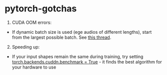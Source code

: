 # pytorch-gotchas

1. CUDA OOM errors:
  - If dynamic batch size is used (ege audios of different lengths), start from the largest possible batch. See [this thread](https://discuss.pytorch.org/t/how-to-debug-causes-of-gpu-memory-leaks/6741/11?u=jan_vainer).

2. Speeding up:
  - If your input shapes remain the same during training, try setting [torch.backends.cuddn.benchmark = True](https://discuss.pytorch.org/t/what-does-torch-backends-cudnn-benchmark-do/5936/2) - it finds the best algorithm for your hardware to use
